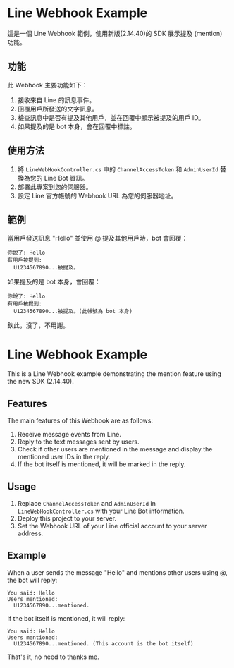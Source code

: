 # Line Webhook Example

這是一個 Line Webhook 範例，使用新版(2.14.40)的 SDK 展示提及 (mention) 功能。

## 功能

此 Webhook 主要功能如下：
1. 接收來自 Line 的訊息事件。
2. 回覆用戶所發送的文字訊息。
3. 檢查訊息中是否有提及其他用戶，並在回覆中顯示被提及的用戶 ID。
4. 如果提及的是 bot 本身，會在回覆中標註。

## 使用方法

1. 將 `LineWebHookController.cs` 中的 `ChannelAccessToken` 和 `AdminUserId` 替換為您的 Line Bot 資訊。
2. 部署此專案到您的伺服器。
3. 設定 Line 官方帳號的 Webhook URL 為您的伺服器地址。

## 範例

當用戶發送訊息 "Hello" 並使用 @ 提及其他用戶時，bot 會回覆：
```
你說了: Hello
有用戶被提到:
  U1234567890...被提及。
```
如果提及的是 bot 本身，會回覆：
```
你說了: Hello
有用戶被提到:
  U1234567890...被提及。(此帳號為 bot 本身)
```

欽此，沒了，不用謝。

# Line Webhook Example

This is a Line Webhook example demonstrating the mention feature using the new SDK (2.14.40).

## Features

The main features of this Webhook are as follows:
1. Receive message events from Line.
2. Reply to the text messages sent by users.
3. Check if other users are mentioned in the message and display the mentioned user IDs in the reply.
4. If the bot itself is mentioned, it will be marked in the reply.

## Usage

1. Replace `ChannelAccessToken` and `AdminUserId` in `LineWebHookController.cs` with your Line Bot information.
2. Deploy this project to your server.
3. Set the Webhook URL of your Line official account to your server address.

## Example

When a user sends the message "Hello" and mentions other users using @, the bot will reply:
```
You said: Hello
Users mentioned:
  U1234567890...mentioned.
```
If the bot itself is mentioned, it will reply:
```
You said: Hello
Users mentioned:
  U1234567890...mentioned. (This account is the bot itself)
```

That's it, no need to thanks me.
